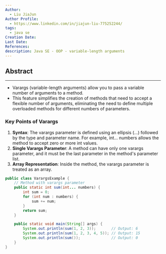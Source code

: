```yaml
---
Author:
  - Liu JiaJun
Author Profile:
  - https://www.linkedin.com/in/jiajun-liu-775252244/
tags: 
  - java se
Creation Date: 
Last Date: 
References: 
description: Java SE - OOP - variable-length arguments
---
```


## Abstract
--- 
- Varargs (variable-length arguments) allow you to pass a variable number of arguments to a method. 
- This feature simplifies the creation of methods that need to accept a flexible number of arguments, eliminating the need to define multiple overloaded methods for different numbers of parameters.

### Key Points of Varargs
1. **Syntax**: The varargs parameter is defined using an ellipsis (...) followed by the type and parameter name. For example, int... numbers allows the method to accept zero or more int values.
2. **Single Varargs Parameter**: A method can have only one varargs parameter, and it must be the last parameter in the method's parameter list.
3. **Array Representation**: Inside the method, the varargs parameter is treated as an array.

```java
public class VarargsExample {
    // Method with varargs parameter
    public static int sum(int... numbers) {
        int sum = 0;
        for (int num : numbers) {
            sum += num;
        }
        return sum;
    }

    public static void main(String[] args) {
        System.out.println(sum(1, 2, 3));       // Output: 6
        System.out.println(sum(1, 2, 3, 4, 5)); // Output: 15
        System.out.println(sum());              // Output: 0
    }
}
```
